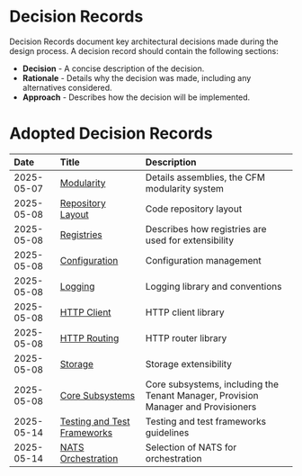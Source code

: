 # Decision Records

Decision Records document key architectural decisions made during the design process. A decision record should contain
the following sections:

* **Decision** - A concise description of the decision.
* **Rationale** - Details why the decision was made, including any alternatives considered.
* **Approach** - Describes how the decision will be implemented.

# Adopted Decision Records

| Date       | Title                                                                  | Description                                                                       |
|:-----------|:-----------------------------------------------------------------------|:----------------------------------------------------------------------------------|
| 2025-05-07 | [Modularity](2025-05-07-modularity/README.md)                          | Details assemblies, the CFM modularity system                                     |
| 2025-05-08 | [Repository Layout](2025-05-08-01-repo-layout)                         | Code repository layout                                                            |
| 2025-05-08 | [Registries](2025-05-08-02-registries/README.md)                       | Describes how registries are used for extensibility                               |
| 2025-05-08 | [Configuration](2025-05-08-02-configuration/README.md)                 | Configuration management                                                          |
| 2025-05-08 | [Logging](2025-05-08-04-logging/README.md)                             | Logging library and conventions                                                   |
| 2025-05-08 | [HTTP Client](2025-05-08-05-http-client/README.md)                     | HTTP client library                                                               |
| 2025-05-08 | [HTTP Routing](2025-05-08-06-routing/README.md)                        | HTTP router library                                                               |
| 2025-05-08 | [Storage](2025-05-08-07-storage/README.md)                             | Storage extensibility                                                             |
| 2025-05-08 | [Core Subsystems](2025-05-09-core-subsystems/README.md)                | Core subsystems, including the Tenant Manager, Provision Manager and Provisioners |
| 2025-05-14 | [Testing and Test Frameworks](2025-05-14-testing-frameworks/README.md) | Testing and test frameworks guidelines                                            |
| 2025-05-14 | [NATS Orchestration](2025-06-19-nats-orchestration/README.md)          | Selection of NATS for orchestration                                               |

